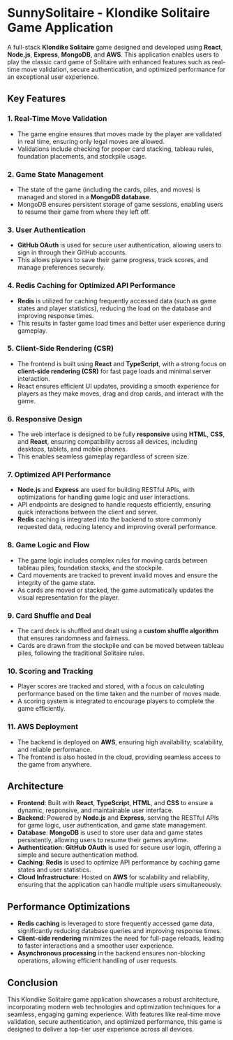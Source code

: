 # SunnySolitaire - Klondike Solitaire Game Application

A full-stack **Klondike Solitaire** game designed and developed using **React**, **Node.js**, **Express**, **MongoDB**, and **AWS**. This application enables users to play the classic card game of Solitaire with enhanced features such as real-time move validation, secure authentication, and optimized performance for an exceptional user experience.

## Key Features

### 1. **Real-Time Move Validation**
   - The game engine ensures that moves made by the player are validated in real time, ensuring only legal moves are allowed.
   - Validations include checking for proper card stacking, tableau rules, foundation placements, and stockpile usage.
   
### 2. **Game State Management**
   - The state of the game (including the cards, piles, and moves) is managed and stored in a **MongoDB database**.
   - MongoDB ensures persistent storage of game sessions, enabling users to resume their game from where they left off.

### 3. **User Authentication**
   - **GitHub OAuth** is used for secure user authentication, allowing users to sign in through their GitHub accounts.
   - This allows players to save their game progress, track scores, and manage preferences securely.

### 4. **Redis Caching for Optimized API Performance**
   - **Redis** is utilized for caching frequently accessed data (such as game states and player statistics), reducing the load on the database and improving response times.
   - This results in faster game load times and better user experience during gameplay.

### 5. **Client-Side Rendering (CSR)**
   - The frontend is built using **React** and **TypeScript**, with a strong focus on **client-side rendering (CSR)** for fast page loads and minimal server interaction.
   - React ensures efficient UI updates, providing a smooth experience for players as they make moves, drag and drop cards, and interact with the game.

### 6. **Responsive Design**
   - The web interface is designed to be fully **responsive** using **HTML**, **CSS**, and **React**, ensuring compatibility across all devices, including desktops, tablets, and mobile phones.
   - This enables seamless gameplay regardless of screen size.

### 7. **Optimized API Performance**
   - **Node.js** and **Express** are used for building RESTful APIs, with optimizations for handling game logic and user interactions.
   - API endpoints are designed to handle requests efficiently, ensuring quick interactions between the client and server.
   - **Redis** caching is integrated into the backend to store commonly requested data, reducing latency and improving overall performance.

### 8. **Game Logic and Flow**
   - The game logic includes complex rules for moving cards between tableau piles, foundation stacks, and the stockpile.
   - Card movements are tracked to prevent invalid moves and ensure the integrity of the game state.
   - As cards are moved or stacked, the game automatically updates the visual representation for the player.

### 9. **Card Shuffle and Deal**
   - The card deck is shuffled and dealt using a **custom shuffle algorithm** that ensures randomness and fairness.
   - Cards are drawn from the stockpile and can be moved between tableau piles, following the traditional Solitaire rules.

### 10. **Scoring and Tracking**
   - Player scores are tracked and stored, with a focus on calculating performance based on the time taken and the number of moves made.
   - A scoring system is integrated to encourage players to complete the game efficiently.

### 11. **AWS Deployment**
   - The backend is deployed on **AWS**, ensuring high availability, scalability, and reliable performance.
   - The frontend is also hosted in the cloud, providing seamless access to the game from anywhere.

## Architecture

- **Frontend**: Built with **React**, **TypeScript**, **HTML**, and **CSS** to ensure a dynamic, responsive, and maintainable user interface.
- **Backend**: Powered by **Node.js** and **Express**, serving the RESTful APIs for game logic, user authentication, and game state management.
- **Database**: **MongoDB** is used to store user data and game states persistently, allowing users to resume their games anytime.
- **Authentication**: **GitHub OAuth** is used for secure user login, offering a simple and secure authentication method.
- **Caching**: **Redis** is used to optimize API performance by caching game states and user statistics.
- **Cloud Infrastructure**: Hosted on **AWS** for scalability and reliability, ensuring that the application can handle multiple users simultaneously.

## Performance Optimizations

- **Redis caching** is leveraged to store frequently accessed game data, significantly reducing database queries and improving response times.
- **Client-side rendering** minimizes the need for full-page reloads, leading to faster interactions and a smoother user experience.
- **Asynchronous processing** in the backend ensures non-blocking operations, allowing efficient handling of user requests.

## Conclusion

This Klondike Solitaire game application showcases a robust architecture, incorporating modern web technologies and optimization techniques for a seamless, engaging gaming experience. With features like real-time move validation, secure authentication, and optimized performance, this game is designed to deliver a top-tier user experience across all devices.
